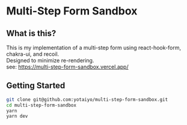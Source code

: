 # Multi-Step Form Sandbox

## What is this?
This is my implementation of a multi-step form using react-hook-form, chakra-ui, and recoil.<br />
Designed to minimize re-rendering.<br />
see: https://multi-step-form-sandbox.vercel.app/

## Getting Started
```bash
git clone git@github.com:yotaiyo/multi-step-form-sandbox.git
cd multi-step-form-sandbox
yarn
yarn dev
```
